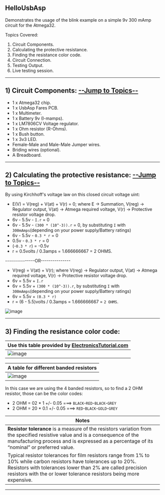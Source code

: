 ## HelloUsbAsp

Demonstrates the usage of the blink example on a simple 9v 300 mAmp circuit for the Atmega32.

<a name="TOPICS"></a>
Topics Covered: 
1) Circuit Components.
2) Calculating the protective resistance.
3) Finding the resistance color code.
4) Circuit Connection.
5) Testing Output.
6) Live testing session.

--------------

## 1) Circuit Components: [--Jump to Topics--](#TOPICS)
- 1 x Atmega32 chip.
- 1 x UsbAsp Fares PCB.
- 1 x Multimeter.
- 1 x Battery 9v (I-mamps).
- 1 x LM7806CV Voltage regulator.
- 1 x Ohm resistor (R-Ohms).
- 1 x Bush button.
- 1 x 3v3 LED.
- Female-Male and Male-Male Jumper wires.
- Briding wires (optional).
- A Breadboard.

---------------

## 2) Calculating the protective resistance: [--Jump to Topics--](#TOPICS)

By using Kirchhoff's voltage law on this closed circuit voltage uint: 
- E(V) = V(reg) + V(at) + V(r) = 0; where E -> Summation, V(reg) -> Regulator output, V(at) -> Atmega required voltage, V(r) -> Protective resistor voltage drop.
- 6v - 5.5v - `I.r` = 0
- 6v - 5.5v - `(300 * (10^-3)).r` = 0, by substituting `I` with `300mAmps`(depending on your power supply/Battery ratings)
- 6v - 5.5v - `0.3 * r` = 0
- 0.5v - `0.3 * r` = 0
- (-`0.3 * r`) = -0.5v
- r = 0.5volts / 0.3amps = 1.666666667 = 2 OHMS.

---------------OR--------------- 

- V(reg) = V(at) + V(r); where V(reg) -> Regulator output, V(at) -> Atmega required voltage, V(r) -> Protective resistor voltage drop.
- 6v = 5.5v + `I.r`
- 6v = 5.5v + `(300 * (10^-3)).r`, by substituting `I` with `300mAmps`(depending on your power supply/Battery ratings)
- 6v = 5.5v + `(0.3 * r)`
- r = (6 - 5.5)volts / 0.3amps = 1.666666667 = `2 OHMS`.

![image](https://user-images.githubusercontent.com/60224159/178731499-76d59b5d-6beb-44a6-9e8b-665df1bc34cd.png)

------------------------------

## 3) Finding the resistance color code: 

| Use this table provided by [ElectronicsTutorial.com](https://www.electronics-tutorials.ws/resistor/res_2.html) |
|---------------------------------------------------------------------------------------------|
| ![image](https://user-images.githubusercontent.com/60224159/178738049-cf5703a9-b7bc-4594-aed5-53b83365ff20.png) |

| A table for different banded resistors |
|----------------------------------------|
| ![image](https://user-images.githubusercontent.com/60224159/178738625-bc8967f5-bd24-4ef6-bee7-bbabace0464d.png) |

In this case we are using the 4 banded resistors, so to find a 2 OHM resistor, those can be the color codes: 
- 2 OHM = 02 * 1 +/- 0.05 ===> `BLACK`-`RED`-`BLACK`-`GREY`
- 2 OHM = 20 * 0.1 +/- 0.05 ===> `RED`-`BLACK`-`GOLD`-`GREY`

| Notes |
|--------------------|
| **Resistor tolerance** is a measure of the resistors variation from the specified resistive value and is a consequence of the manufacturing process and is expressed as a percentage of its “nominal” or preferred value.
Typical resistor tolerances for film resistors range from 1% to 10% while carbon resistors have tolerances up to 20%. Resistors with tolerances lower than 2% are called precision resistors with the or lower tolerance resistors being more expensive. |

-----------------------------------
